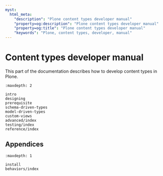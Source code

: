 ```yaml
---
myst:
  html_meta:
    "description": "Plone content types developer manual"
    "property=og:description": "Plone content types developer manual"
    "property=og:title": "Plone content types developer manual"
    "keywords": "Plone, content types, developer, manual"
---
```


# Content types developer manual

This part of the documentation describes how to develop content types in Plone.

```{toctree}
:maxdepth: 2

intro
designing
prerequisite
schema-driven-types
model-driven-types
custom-views
advanced/index
testing/index
reference/index
```


## Appendices

```{toctree}
:maxdepth: 1

install
behaviors/index
```
